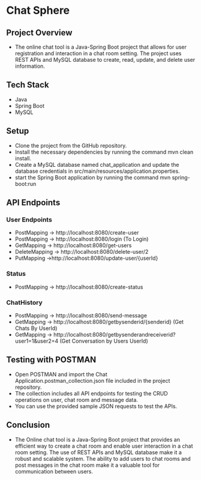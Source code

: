#  Chat Sphere
## Project Overview
- The online chat tool is a Java-Spring Boot project that allows for user registration and interaction in a chat room setting. The project 
  uses REST APIs and MySQL database to create, read, update, and delete user information.
  
## Tech Stack
- Java
- Spring Boot
- MySQL  

## Setup
- Clone the project from the GitHub repository.
- Install the necessary dependencies by running the command mvn clean install.
- Create a MySQL database named chat_application and update the database credentials in src/main/resources/application.properties.
- start the Spring Boot application by running the command mvn spring-boot:run

## API Endpoints

  ### User Endpoints
  - PostMapping -> http://localhost:8080/create-user
  - PostMapping -> http://localhost:8080/login (To Login)
  - GetMapping -> http://localhost:8080/get-users
  - DeleteMapping -> http://localhost:8080/delete-user/2
  - PutMapping ->http://localhost:8080/update-user/{userId}
  
  ### Status
  - PostMapping -> http://localhost:8080/create-status
  
  ### ChatHistory
  - PostMapping -> http://localhost:8080/send-message
  - GetMapping -> http://localhost:8080/getbysenderid/{senderid} (Get Chats By UserId)
  - GetMapping -> http://localhost:8080/getbysenderandreceiverid?user1=1&user2=4 (Get Conversation by Users UserId)
  
## Testing with POSTMAN
- Open POSTMAN and import the Chat Application.postman_collection.json file included in the project repository.
- The collection includes all API endpoints for testing the CRUD operations on user, chat room and message data.
- You can use the provided sample JSON requests to test the APIs.  

## Conclusion
- The Online chat tool is a Java-Spring Boot project that provides an efficient way to create a chat room and enable user interaction in a 
  chat room setting. The use of REST APIs and MySQL database make it a robust and scalable system. The ability to add users to chat rooms 
  and post messages in the chat room make it a valuable tool for communication between users.












